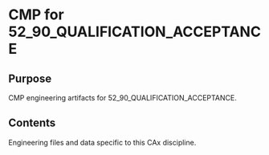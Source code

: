 # CMP for 52_90_QUALIFICATION_ACCEPTANCE

## Purpose
CMP engineering artifacts for 52_90_QUALIFICATION_ACCEPTANCE.

## Contents
Engineering files and data specific to this CAx discipline.
